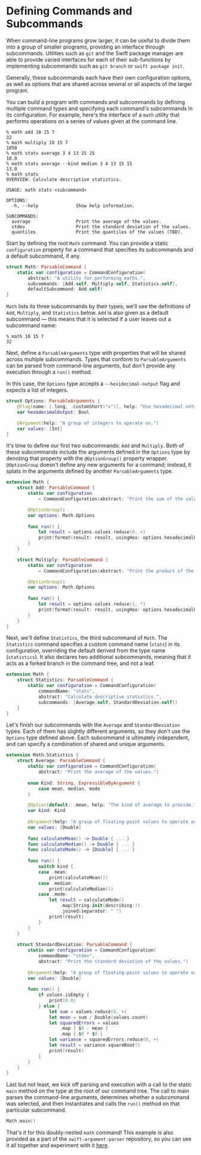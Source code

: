 # Defining Commands and Subcommands

When command-line programs grow larger, it can be useful to divide them into a group of smaller programs, providing an interface through subcommands. Utilities such as `git` and the Swift package manager are able to provide varied interfaces for each of their sub-functions by implementing subcommands such as `git branch` or `swift package init`.

Generally, these subcommands each have their own configuration options, as well as options that are shared across several or all aspects of the larger program.

You can build a program with commands and subcommands by defining multiple command types and specifying each command's subcommands in its configuration. For example, here's the interface of a `math` utility that performs operations on a series of values given at the command line.

```
% math add 10 15 7
32
% math multiply 10 15 7
1050
% math stats average 3 4 13 15 15
10.0
% math stats average --kind median 3 4 13 15 15
13.0
% math stats
OVERVIEW: Calculate descriptive statistics.

USAGE: math stats <subcommand>

OPTIONS:
  -h, --help              Show help information.

SUBCOMMANDS:
  average                 Print the average of the values.
  stdev                   Print the standard deviation of the values.
  quantiles               Print the quantiles of the values (TBD).
```

Start by defining the root `Math` command. You can provide a static `configuration` property for a command that specifies its subcommands and a default subcommand, if any.

```swift
struct Math: ParsableCommand {
    static var configuration = CommandConfiguration(
        abstract: "A utility for performing maths.",
        subcommands: [Add.self, Multiply.self, Statistics.self],
        defaultSubcommand: Add.self)
}
```

`Math` lists its three subcommands by their types; we'll see the definitions of `Add`, `Multiply`, and `Statistics` below. `Add` is also given as a default subcommand — this means that it is selected if a user leaves out a subcommand name:

```
% math 10 15 7
32
```

Next, define a `ParsableArguments` type with properties that will be shared across multiple subcommands. Types that conform to `ParsableArguments` can be parsed from command-line arguments, but don't provide any execution through a `run()` method.

In this case, the `Options` type accepts a `--hexidecimal-output` flag and expects a list of integers.

```swift
struct Options: ParsableArguments {
    @Flag(name: [.long, .customShort("x")], help: "Use hexadecimal notation for the result.")
    var hexadecimalOutput: Bool

    @Argument(help: "A group of integers to operate on.")
    var values: [Int]
}
```

It's time to define our first two subcommands: `Add` and `Multiply`. Both of these subcommands include the arguments defined in the `Options` type by denoting that property with the `@OptionGroup()` property wrapper. `@OptionGroup` doesn't define any new arguments for a command; instead, it splats in the arguments defined by another `ParsableArguments` type.

```swift
extension Math {
    struct Add: ParsableCommand {
        static var configuration 
            = CommandConfiguration(abstract: "Print the sum of the values.")

        @OptionGroup()
        var options: Math.Options
        
        func run() {
            let result = options.values.reduce(0, +)
            print(format(result: result, usingHex: options.hexadecimalOutput))
        }
    }

    struct Multiply: ParsableCommand {
        static var configuration 
            = CommandConfiguration(abstract: "Print the product of the values.")

        @OptionGroup()
        var options: Math.Options
        
        func run() {
            let result = options.values.reduce(1, *)
            print(format(result: result, usingHex: options.hexadecimalOutput))
        }
    }
}
```

Next, we'll define `Statistics`, the third subcommand of `Math`. The `Statistics` command specifies a custom command name (`stats`) in its configuration, overriding the default derived from the type name (`statistics`). It also declares two additional subcommands, meaning that it acts as a forked branch in the command tree, and not a leaf.

```swift
extension Math {   
    struct Statistics: ParsableCommand {
        static var configuration = CommandConfiguration(
            commandName: "stats",
            abstract: "Calculate descriptive statistics.",
            subcommands: [Average.self, StandardDeviation.self])
    }
}
```

Let's finish our subcommands with the `Average` and `StandardDeviation` types. Each of them has slightly different arguments, so they don't use the `Options` type defined above. Each subcommand is ultimately independent, and can specify a combination of shared and unique arguments.

```swift
extension Math.Statistics {
    struct Average: ParsableCommand {
        static var configuration = CommandConfiguration(
            abstract: "Print the average of the values.")
        
        enum Kind: String, ExpressibleByArgument {
            case mean, median, mode
        }

        @Option(default: .mean, help: "The kind of average to provide.")
        var kind: Kind
        
        @Argument(help: "A group of floating-point values to operate on.")
        var values: [Double]
                
        func calculateMean() -> Double { ... }
        func calculateMedian() -> Double { ... }
        func calculateMode() -> [Double] { ... }
    
        func run() {
            switch kind {
            case .mean:
                print(calculateMean())
            case .median:
                print(calculateMedian())
            case .mode:
                let result = calculateMode()
                    .map(String.init(describing:))
                    .joined(separator: " ")
                print(result)
            }
        }
    }
    
    struct StandardDeviation: ParsableCommand {
        static var configuration = CommandConfiguration(
            commandName: "stdev",
            abstract: "Print the standard deviation of the values.")
        
        @Argument(help: "A group of floating-point values to operate on.")
        var values: [Double]
        
        func run() {
            if values.isEmpty {
                print(0.0)
            } else {
                let sum = values.reduce(0, +)
                let mean = sum / Double(values.count)
                let squaredErrors = values
                    .map { $0 - mean }
                    .map { $0 * $0 }
                let variance = squaredErrors.reduce(0, +)
                let result = variance.squareRoot()
                print(result)
            }
        }
    }
}
```

Last but not least, we kick off parsing and execution with a call to the static `main` method on the type at the root of our command tree. The call to main parses the command-line arguments, determines whether a subcommand was selected, and then instantiates and calls the `run()` method on that particular subcommand.

```swift
Math.main()
```

That's it for this doubly-nested `math` command! This example is also provided as a part of the `swift-argument-parser` repository, so you can see it all together and experiment with it [here](https://github.com/apple/swift-argument-parser/blob/master/Examples/math/main.swift).
